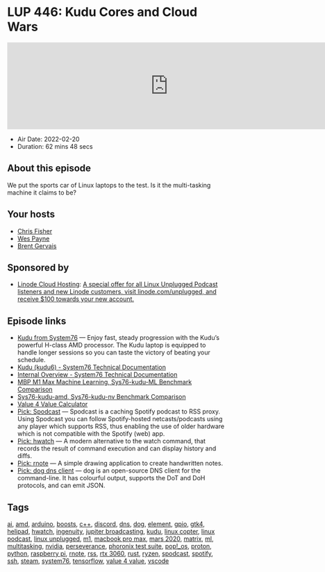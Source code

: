 # LUP 446: Kudu Cores and Cloud Wars

<iframe src="https://player.fireside.fm/v2/RUkczH-V+eSZ7_Fn0?theme=dark" width="740" height="200" frameborder="0" scrolling="no"></iframe>

* Air Date: 2022-02-20
* Duration: 62 mins 48 secs

## About this episode

We put the sports car of Linux laptops to the test. Is it the multi-tasking machine it claims to be?

## Your hosts
* [Chris Fisher](https://linuxunplugged.com/hosts/chrislas)
* [Wes Payne](https://linuxunplugged.com/hosts/wes)
* [Brent Gervais](https://linuxunplugged.com/hosts/brent)

## Sponsored by

  * [Linode Cloud Hosting](https://linode.com/unplugged): [A special offer for all Linux Unplugged Podcast listeners and new Linode customers, visit linode.com/unplugged, and receive $100 towards your new account. ](https://linode.com/unplugged)



## Episode links

  * [Kudu from System76](https://system76.com/laptops/kudu "Kudu from System76") — Enjoy fast, steady progression with the Kudu’s powerful H-class AMD processor. The Kudu laptop is equipped to handle longer sessions so you can taste the victory of beating your schedule.
  * [Kudu (kudu6) - System76 Technical Documentation](https://tech-docs.system76.com/models/kudu6/README.html "Kudu \(kudu6\) - System76 Technical Documentation")
  * [Internal Overview - System76 Technical Documentation](https://tech-docs.system76.com/models/kudu6/internal-overview.html "Internal Overview - System76 Technical Documentation")
  * [MBP M1 Max Machine Learning, Sys76-kudu-ML Benchmark Comparison](https://openbenchmarking.org/result/2202161-NE-MBPM1MAXM40,2202165-NE-SYS76KUDU88 "MBP M1 Max Machine Learning, Sys76-kudu-ML Benchmark Comparison")
  * [Sys76-kudu-amd, Sys76-kudu-nv Benchmark Comparison](https://openbenchmarking.org/result/2202152-NE-SYS76KUDU77,2202159-NE-SYS76KUDU30 "Sys76-kudu-amd, Sys76-kudu-nv Benchmark Comparison")
  * [Value 4 Value Calculator](https://dwvisser.github.io/v4v_exchange/ "Value 4 Value Calculator")
  * [Pick: Spodcast](https://github.com/Yetangitu/Spodcast "Pick: Spodcast") — Spodcast is a caching Spotify podcast to RSS proxy. Using Spodcast you can follow Spotify-hosted netcasts/podcasts using any player which supports RSS, thus enabling the use of older hardware which is not compatible with the Spotify (web) app.
  * [Pick: hwatch](https://github.com/blacknon/hwatch "Pick: hwatch") — A modern alternative to the watch command, that records the result of command execution and can display history and diffs.
  * [Pick: rnote](https://github.com/flxzt/rnote "Pick: rnote") — A simple drawing application to create handwritten notes.
  * [Pick: dog dns client](https://dns.lookup.dog/ "Pick: dog dns client") — dog is an open-source DNS client for the command-line. It has colourful output, supports the DoT and DoH protocols, and can emit JSON.



## Tags

[ai](https://linuxunplugged.com/tags/ai), [amd](https://linuxunplugged.com/tags/amd), [arduino](https://linuxunplugged.com/tags/arduino), [boosts](https://linuxunplugged.com/tags/boosts), [c++](https://linuxunplugged.com/tags/c++), [discord](https://linuxunplugged.com/tags/discord), [dns](https://linuxunplugged.com/tags/dns), [dog](https://linuxunplugged.com/tags/dog), [element](https://linuxunplugged.com/tags/element), [gpio](https://linuxunplugged.com/tags/gpio), [gtk4](https://linuxunplugged.com/tags/gtk4), [helipad](https://linuxunplugged.com/tags/helipad), [hwatch](https://linuxunplugged.com/tags/hwatch), [ingenuity](https://linuxunplugged.com/tags/ingenuity), [jupiter broadcasting](https://linuxunplugged.com/tags/jupiter%20broadcasting), [kudu](https://linuxunplugged.com/tags/kudu), [linux copter](https://linuxunplugged.com/tags/linux%20copter), [linux podcast](https://linuxunplugged.com/tags/linux%20podcast), [linux unplugged](https://linuxunplugged.com/tags/linux%20unplugged), [m1](https://linuxunplugged.com/tags/m1), [macbook pro max](https://linuxunplugged.com/tags/macbook%20pro%20max), [mars 2020](https://linuxunplugged.com/tags/mars%202020), [matrix](https://linuxunplugged.com/tags/matrix), [ml](https://linuxunplugged.com/tags/ml), [multitasking](https://linuxunplugged.com/tags/multitasking), [nvidia](https://linuxunplugged.com/tags/nvidia), [perseverance](https://linuxunplugged.com/tags/perseverance), [phoronix test suite](https://linuxunplugged.com/tags/phoronix%20test%20suite), [pop!_os](https://linuxunplugged.com/tags/pop!_os), [proton](https://linuxunplugged.com/tags/proton), [python](https://linuxunplugged.com/tags/python), [raspberry pi](https://linuxunplugged.com/tags/raspberry%20pi), [rnote](https://linuxunplugged.com/tags/rnote), [rss](https://linuxunplugged.com/tags/rss), [rtx 3060](https://linuxunplugged.com/tags/rtx%203060), [rust](https://linuxunplugged.com/tags/rust), [ryzen](https://linuxunplugged.com/tags/ryzen), [spodcast](https://linuxunplugged.com/tags/spodcast), [spotify](https://linuxunplugged.com/tags/spotify), [ssh](https://linuxunplugged.com/tags/ssh), [steam](https://linuxunplugged.com/tags/steam), [system76](https://linuxunplugged.com/tags/system76), [tensorflow](https://linuxunplugged.com/tags/tensorflow), [value 4 value](https://linuxunplugged.com/tags/value%204%20value), [vscode](https://linuxunplugged.com/tags/vscode)